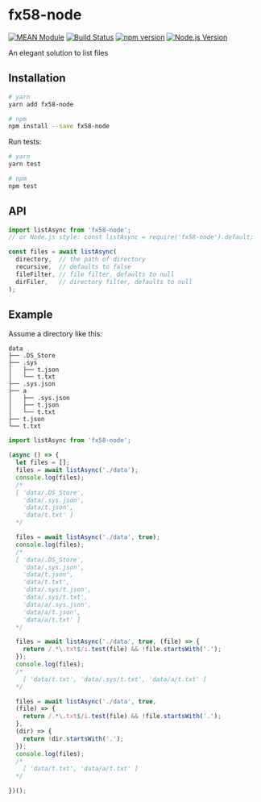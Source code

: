 # fx58-node

[![MEAN Module](https://img.shields.io/badge/MEAN%20Module-TypeScript-blue.svg)](https://github.com/mgenware/MEAN-Module)
[![Build Status](https://travis-ci.org/mgenware/fx58-node.svg?branch=master)](http://travis-ci.org/mgenware/fx58-node)
[![npm version](https://badge.fury.io/js/fx58-node.svg)](https://badge.fury.io/js/fx58-node)
[![Node.js Version](http://img.shields.io/node/v/fx58-node.svg)](https://nodejs.org/en/)

An elegant solution to list files

## Installation
```sh
# yarn
yarn add fx58-node

# npm
npm install --save fx58-node
```

Run tests:
```sh
# yarn
yarn test

# npm
npm test
```

## API
```javascript
import listAsync from 'fx58-node';
// or Node.js style: const listAsync = require('fx58-node').default;

const files = await listAsync(
  directory,  // the path of directory
  recursive,  // defaults to false
  fileFilter, // file filter, defaults to null
  dirFiler,   // directory filter, defaults to null
);
```

## Example
Assume a directory like this:
```
data
├── .DS_Store
├── .sys
│   ├── t.json
│   └── t.txt
├── .sys.json
├── a
│   ├── .sys.json
│   ├── t.json
│   └── t.txt
├── t.json
└── t.txt
```

```javascript
import listAsync from 'fx58-node';

(async () => {
  let files = [];
  files = await listAsync('./data');
  console.log(files);
  /* 
  [ 'data/.DS_Store',
    'data/.sys.json',
    'data/t.json',
    'data/t.txt' ]
  */

  files = await listAsync('./data', true);
  console.log(files);
  /* 
  [ 'data/.DS_Store',
    'data/.sys.json',
    'data/t.json',
    'data/t.txt',
    'data/.sys/t.json',
    'data/.sys/t.txt',
    'data/a/.sys.json',
    'data/a/t.json',
    'data/a/t.txt' ]
  */

  files = await listAsync('./data', true, (file) => {
    return /.*\.txt$/i.test(file) && !file.startsWith('.');
  });
  console.log(files);
  /*
    [ 'data/t.txt', 'data/.sys/t.txt', 'data/a/t.txt' ]
  */

  files = await listAsync('./data', true,
  (file) => {
    return /.*\.txt$/i.test(file) && !file.startsWith('.');
  },
  (dir) => {
    return !dir.startsWith('.');
  });
  console.log(files);
  /*
    [ 'data/t.txt', 'data/a/t.txt' ]
  */

})();
```